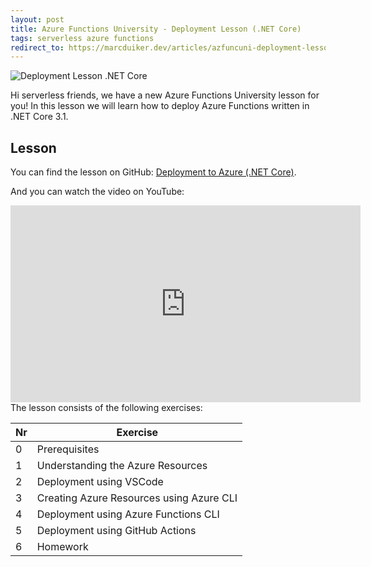 ```yaml
---
layout: post
title: Azure Functions University - Deployment Lesson (.NET Core)
tags: serverless azure functions
redirect_to: https://marcduiker.dev/articles/azfuncuni-deployment-lesson-dotnet
---
```


<img class="u-max-full-width" itemprop="image" src="{{ site.url }}/assets/2020/12/20/AzureFunctionsUniversity_Deployment_Lesson_dotnetcore.png" alt="Deployment Lesson .NET Core">

Hi serverless friends, we have a new Azure Functions University lesson for you! In this lesson we will learn how to deploy Azure Functions written in .NET Core 3.1.

<!--more-->

## Lesson

You can find the lesson on GitHub: [Deployment to Azure (.NET Core)](https://github.com/marcduiker/azure-functions-university/blob/main/lessons/dotnetcore31/deployment/README.md).

And you can watch the video on YouTube:

<iframe width="560" height="315" src="https://www.youtube.com/embed/-B8dE4GTWsk" title="YouTube video player" frameborder="0" allow="accelerometer; autoplay; clipboard-write; encrypted-media; gyroscope; picture-in-picture" allowfullscreen></iframe>

<br>
The lesson consists of the following exercises:

|Nr|Exercise
|-|-
|0|Prerequisites
|1|Understanding the Azure Resources
|2|Deployment using VSCode
|3|Creating Azure Resources using Azure CLI
|4|Deployment using Azure Functions CLI
|5|Deployment using GitHub Actions
|6|Homework